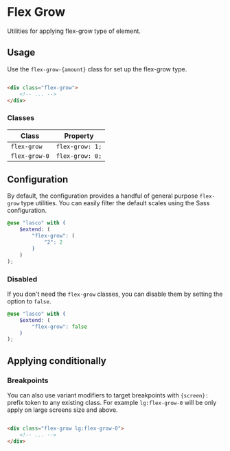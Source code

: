 # Flex Grow

Utilities for applying flex-grow type of element.

## Usage

Use the `flex-grow-{amount}` class for set up the flex-grow type.

```html

<div class="flex-grow">
    <!-- ... -->
</div>
```

### Classes

| Class         | Property        |
|---------------|-----------------|
| `flex-grow`   | `flex-grow: 1;` |
| `flex-grow-0` | `flex-grow: 0;` |

## Configuration

By default, the configuration provides a handful of general purpose `flex-grow` type utilities. You can easily filter the
default scales using the Sass configuration.

```scss
@use "lasco" with (
    $extend: (
        "flex-grow": (
            "2": 2
        )
    )
);
```

### Disabled

If you don't need the `flex-grow` classes, you can disable them by setting the option to `false`.

```scss
@use "lasco" with (
    $extend: (
        "flex-grow": false
    )
);
```

## Applying conditionally

### Breakpoints

You can also use variant modifiers to target breakpoints with `{screen}:` prefix token to any existing class. For
example `lg:flex-grow-0` will be only apply on large screens size and above.

```html

<div class="flex-grow lg:flex-grow-0">
    <!-- ... -->
</div>
```
